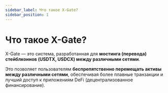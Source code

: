 ```yaml
---
sidebar_label: Что такое X-Gate?
sidebar_position: 1
---
```


# Что такое X-Gate?

X-Gate — это система, разработанная для **мостинга (перевода) стейблкоинов (USDTX, USDCX) между различными сетями**.

Это позволяет пользователям **беспрепятственно перемещать активы между различными сетями**, обеспечивая более плавные транзакции и лучший доступ к приложениям DeFi (децентрализованное финансирование).